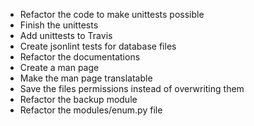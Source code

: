 - Refactor the code to make unittests possible
- Finish the unittests
- Add unittests to Travis
- Create jsonlint tests for database files
- Refactor the documentations
- Create a man page
- Make the man page translatable 
- Save the files permissions instead of overwriting them
- Refactor the backup module
- Refactor the modules/enum.py file
